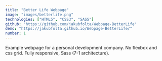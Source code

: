 ```yaml
---
title: "Better Life Webpage"
image: "images/betterlife.png"
technologies: ["HTML5", "CSS3", "SASS"]
github: "https://github.com/jakubfolta/Webpage-BetterLife"
demo: "https://jakubfolta.github.io/Webpage-BetterLife/"
number: 1
---
```

Example webpage for a personal development company. No flexbox and css grid. Fully responsive, Sass (7-1 architecture).